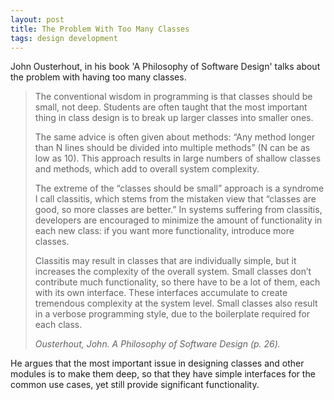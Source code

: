 ```yaml
---
layout: post
title: The Problem With Too Many Classes
tags: design development 
---
```


John Ousterhout, in his book 'A Philosophy of Software Design' talks about the problem with having too many classes.

> The conventional wisdom in programming is that classes should be small, not deep. Students are often taught that the most important thing in class design is to break up larger classes into smaller ones.
>
> The same advice is often given about methods: “Any method longer than N lines should be divided into multiple methods” (N can be as low as 10). This approach results in large numbers of shallow classes and methods, which add to overall system complexity.
>
> The extreme of the “classes should be small” approach is a syndrome I call classitis, which stems from the mistaken view that “classes are good, so more classes are better.” In systems suffering from classitis, developers are encouraged to minimize the amount of functionality in each new class: if you want more functionality, introduce more classes.
>
> Classitis may result in classes that are individually simple, but it increases the complexity of the overall system. Small classes don’t contribute much functionality, so there have to be a lot of them, each with its own interface. These interfaces accumulate to create tremendous complexity at the system level. Small classes also result in a verbose programming style, due to the boilerplate required for each class.
>
> *Ousterhout, John. A Philosophy of Software Design (p. 26).* 

He argues that the most important issue in designing classes and other modules is to make them deep, so that they have simple interfaces for the common use cases, yet still provide significant functionality.